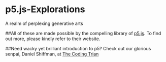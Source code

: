# p5.js-Explorations
A realm of perplexing generative arts


##All of these are made possible by the compelling library of [p5.js](https://p5js.org).
To find out more, please kindly refer to their website.

##Need wacky yet brilliant introduction to p5?
Check out our glorious senpai, Daniel Shiffman, at [The Coding Trian](https://www.youtube.com/channel/UCvjgXvBlbQiydffZU7m1_aw)
